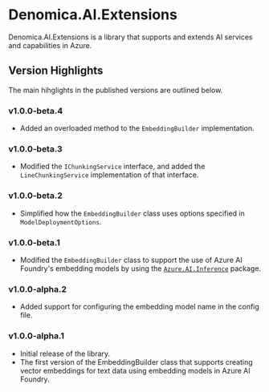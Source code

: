 # Denomica.AI.Extensions

Denomica.AI.Extensions is a library that supports and extends AI services and capabilities in Azure.

## Version Highlights

The main hihglights in the published versions are outlined below.

### v1.0.0-beta.4

- Added an overloaded method to the `EmbeddingBuilder` implementation.

### v1.0.0-beta.3

- Modified the `IChunkingService` interface, and added the `LineChunkingService` implementation of that interface.

### v1.0.0-beta.2

- Simplified how the `EmbeddingBuilder` class uses options specified in `ModelDeploymentOptions`.

### v1.0.0-beta.1

- Modified the `EmbeddingBuilder` class to support the use of Azure AI Foundry's embedding models by using the [`Azure.AI.Inference`](https://www.nuget.org/packages/Azure.AI.Inference) package.

### v1.0.0-alpha.2

- Added support for configuring the embedding model name in the config file.

### v1.0.0-alpha.1

- Initial release of the library.
- The first version of the EmbeddingBuilder class that supports creating vector embeddings for text data using embedding models in Azure AI Foundry.